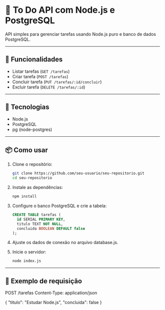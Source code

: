 # 🧠 To Do API com Node.js e PostgreSQL

API simples para gerenciar tarefas usando Node.js puro e banco de dados PostgreSQL.

---

## 🚀 Funcionalidades

- Listar tarefas (`GET /tarefas`)
- Criar tarefa (`POST /tarefas`)
- Concluir tarefa (`PUT /tarefas/:id/concluir`)
- Excluir tarefa (`DELETE /tarefas/:id`)

---

## 🧱 Tecnologias

- Node.js
- PostgreSQL
- pg (node-postgres)

---

## 📦 Como usar

1. Clone o repositório:
   ```bash
   git clone https://github.com/seu-usuario/seu-repositorio.git
   cd seu-repositorio
   ```

2. Instale as dependências:
   ```bash
   npm install
   ```

3. Configure o banco PostgreSQL e crie a tabela:
   ```sql
   CREATE TABLE tarefas (
     id SERIAL PRIMARY KEY,
     titulo TEXT NOT NULL,
     concluida BOOLEAN DEFAULT false
   );
   ```

4. Ajuste os dados de conexão no arquivo database.js.

5. Inicie o servidor:
   ```bash
   node index.js
   ```

---

## 📮 Exemplo de requisição

POST /tarefas
Content-Type: application/json

{
  "titulo": "Estudar Node.js",
  "concluida": false
}
